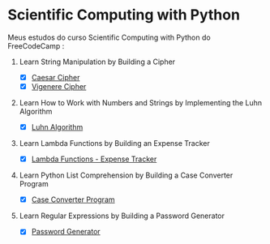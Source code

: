 # Scientific Computing with Python

  Meus estudos do curso Scientific Computing with Python do FreeCodeCamp : 

1. Learn String Manipulation by Building a Cipher
   - [x] [Caesar Cipher](https://github.com/dev-araujo/Scientific-Computing-with-Python/tree/main/01_caesar-cipher)
   - [x] [Vigenere Cipher](https://github.com/dev-araujo/Scientific-Computing-with-Python/tree/main/02_vigenere-cipher)
  
2. Learn How to Work with Numbers and Strings by Implementing the Luhn Algorithm

   - [x] [Luhn Algorithm](https://github.com/dev-araujo/Scientific-Computing-with-Python/tree/main/03_luhn-algorithm)

3. Learn Lambda Functions by Building an Expense Tracker

   - [x] [Lambda Functions - Expense Tracker](https://github.com/dev-araujo/Scientific-Computing-with-Python/tree/main/04_habit-tracker-lambda-func)

4. Learn Python List Comprehension by Building a Case Converter Program

   - [x] [Case Converter Program](https://github.com/dev-araujo/Scientific-Computing-with-Python/blob/main/05_list-case-converter/case_converter.py)
  
5. Learn Regular Expressions by Building a Password Generator

   - [x] [Password Generator](https://github.com/dev-araujo/Scientific-Computing-with-Python/blob/main/06_generator-password/regex.py)
